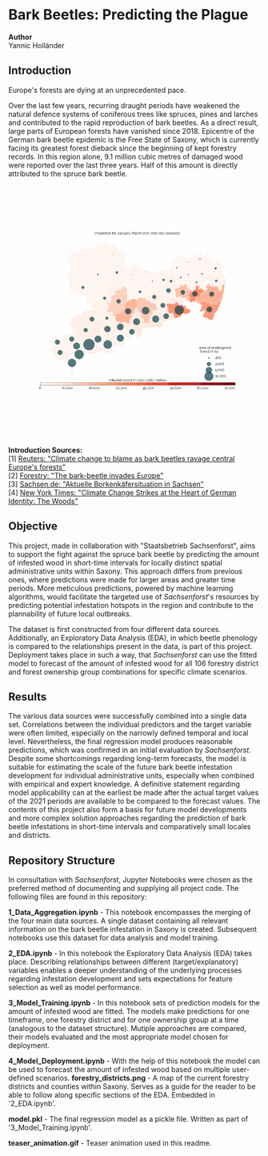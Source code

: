 # Bark Beetles: Predicting the Plague

**Author**  
Yannic Holländer

## Introduction
Europe's forests are dying at an unprecedented pace.

Over the last few years, recurring draught periods have weakened the natural defence systems of coniferous trees like spruces, pines and larches and contributed to the rapid reproduction of bark beetles. As a direct result, large parts of European forests have vanished since 2018. Epicentre of the German bark beetle epidemic is the Free State of Saxony, which is currently facing its greatest forest dieback since the beginning of kept forestry records. In this region alone, 9.1 million cubic metres of damaged wood were reported over the last three years. Half of this amount is directly attributed to the spruce bark beetle.

![teaser_animation](teaser_animation.gif) 


**Introduction Sources:**  
[1] [Reuters: "Climate change to blame as bark beetles ravage central Europe's forests"](https://www.reuters.com/article/us-centraleurope-environment-barkbeetle-idUSKCN1S21LA)  
[2] [Forestry: "The bark-beetle invades Europe"](https://www.forestry.com/editorial/bark-beetle-invades-europe/)  
[3] [Sachsen.de: "Aktuelle Borkenkäfersituation in Sachsen"](https://www.wald.sachsen.de/aktuelle-situation-2020-8793.html?)  
[4] [New York Times: "Climate Change Strikes at the Heart of German Identity: The Woods"](https://www.nytimes.com/2019/12/24/world/europe/germany-climate-change-forests.html)

## Objective
This project, made in collaboration with "Staatsbetrieb Sachsenforst", aims to support the fight against the spruce bark beetle by predicting the amount of infested wood in short-time intervals for locally distinct spatial administrative units within Saxony. This approach differs from previous ones, where predictions were made for larger areas and greater time periods. More meticulous predictions, powered by machine learning algorithms, would facilitate the targeted use of *Sachsenforst*'s resources by predicting potential infestation hotspots in the region and contribute to the plannability of future local outbreaks.

The dataset is first constructed from four different data sources. Additionally, an Exploratory Data Analysis (EDA), in which beetle phenology is compared to the relationships present in the data, is part of this project. Deployment takes place in such a way, that *Sachsenforst* can use the fitted model to forecast of the amount of infested wood for all 106 forestry district and forest ownership group combinations for specific climate scenarios.


## Results
The various data sources were successfully combined into a single data set. Correlations between the individual predictors and the target variable were often limited, especially on the narrowly defined temporal and local level. Nevertheless, the final regression model produces reasonable predictions, which was confirmed in an initial evaluation by *Sachsenforst*. Despite some shortcomings regarding long-term forecasts, the model is suitable for estimating the scale of the future bark beetle infestation development for individual administrative units, especially when combined with empirical and expert knowledge. A definitive statement regarding model applicability can at the earliest be made after the actual target values of the 2021 periods are available to be compared to the forecast values. The contents of this project also form a basis for future model developments and more complex solution approaches regarding the prediction of bark beetle infestations in short-time intervals and comparatively small locales and districts.

## Repository Structure

In consultation with *Sachsenforst*, Jupyter Notebooks were chosen as the preferred method of documenting and supplying all project code. The following files are found in this repository:

**1_Data_Aggregation.ipynb** - This notebook encompasses the merging of the four main data sources. A single dataset containing all relevant information on the bark beetle infestation in Saxony is created. Subsequent notebooks use this dataset for data analysis and model training.   

**2_EDA.ipynb** - In this notebook the Exploratory Data Analysis (EDA) takes place. Describing relationships between different (target/explanatory) variables enables a deeper understanding of the underlying processes regarding infestation development and sets expectations for feature selection as well as model performance.  

**3_Model_Training.ipynb** - In this notebook sets of prediction models for the amount of infested wood are fitted. The models make predictions for one timeframe, one forestry district and for one ownership group at a time (analogous to the dataset structure). Mutiple approaches are compared, their models evaluated and the most appropriate model chosen for deployment.

**4_Model_Deployment.ipynb** - With the help of this notebook the model can be used to forecast the amount of infested wood based on multiple user-defined scenarios. 
**forestry_districts.png** - A map of the current forestry districts and counties within Saxony. Serves as a guide for the reader to be able to follow along specific sections of the EDA. Embedded in '2_EDA.ipynb'.

**model.pkl** - The final regression model as a pickle file. Written as part of '3_Model_Training.ipynb'.

**teaser_animation.gif** - Teaser animation used in this readme. 





